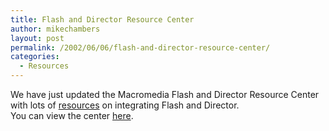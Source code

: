 ```yaml
---
title: Flash and Director Resource Center
author: mikechambers
layout: post
permalink: /2002/06/06/flash-and-director-resource-center/
categories:
  - Resources
---
```



We have just updated the Macromedia Flash and Director Resource Center with lots of [resources][1] on integrating Flash and Director.  
You can view the center [here][2].

 [1]: http://www.macromedia.com/support/director/programs_fl.html
 [2]: http://www.macromedia.com/software/director/resources/integration/